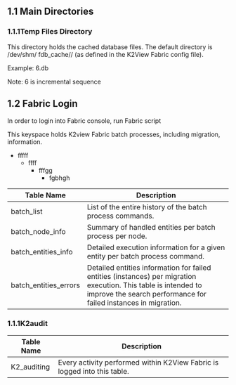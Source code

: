 ## 1.1  Main Directories

### 1.1.1Temp Files Directory

This directory holds the cached database files. The default directory is /dev/shm/ fdb_cache/<LU NAME>/ (as defined in the K2View Fabric config file).

Example: 6.db

Note: 6 is incremental sequence

## 1.2  Fabric Login

In order to login into Fabric console, run Fabric script

This keyspace holds K2view Fabric batch processes, including migration, information.

- fffff
  - ffff
    - fffgg
      - fgbhgh

| Table Name            | Description                                                  |
| --------------------- | ------------------------------------------------------------ |
| batch_list            | List of the entire history of the batch process commands.    |
| batch_node_info       | Summary of handled entities per batch process per node.      |
| batch_entities_info   | Detailed execution  information for a given entity per batch  process  command. |
| batch_entities_errors | Detailed entities information for failed entities  (instances) per migration execution. This table is intended to improve the  search performance for failed instances in migration. |

### 1.1.1K2audit

| Table Name  | Description                                                            |
| ----------- | ---------------------------------------------------------------------- |
| K2_auditing | Every activity performed within K2View Fabric is logged into this table. |
